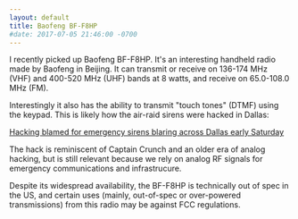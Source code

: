 ```yaml
---
layout: default
title: Baofeng BF-F8HP
#date: 2017-07-05 21:46:00 -0700
---
```


I recently picked up Baofeng BF-F8HP. It's an interesting handheld radio made by Baofeng in Beijing. It can transmit or receive on 136-174 MHz (VHF) and 400-520 MHz (UHF) bands at 8 watts, and receive on 65.0-108.0 MHz (FM).

Interestingly it also has the ability to transmit "touch tones" (DTMF) using the keypad. This is likely how the air-raid sirens were hacked in Dallas:

[Hacking blamed for emergency sirens blaring across Dallas early Saturday](https://www.dallasnews.com/news/dallas/2017/04/08/emergency-sirens-blare-across-dallas-county-despite-clear-weather)  

The hack is reminiscent of Captain Crunch and an older era of analog hacking, but is still relevant because we rely on analog RF signals for emergency communications and infrastrucure.

Despite its widespread availability, the BF-F8HP is technically out of spec in the US, and certain uses (mainly, out-of-spec or over-powered transmissions) from this radio may be against FCC regulations.
